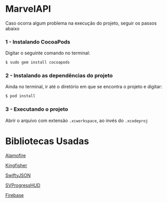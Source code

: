 # MarvelAPI

Caso ocorra algum problema na execução do projeto, seguir os passos abaixo

### 1 - Instalando CocoaPods
Digitar o seguinte comando no terminal:
```bash
$ sudo gem install cocoapods
```
 
### 2 - Instalando as dependências do projeto
Ainda no terminal, ir até o diretório em que se encontra o projeto e digitar:
```bash
$ pod install
```

### 3 - Executando o projeto
Abrir o arquivo com extensão `.xcworkspace`, ao invés do `.xcodeproj`


# Bibliotecas Usadas
[Alamofire](https://github.com/Alamofire/Alamofire) 

[Kingfisher](https://github.com/onevcat/Kingfisher)

[SwiftyJSON](https://github.com/SwiftyJSON/SwiftyJSON)

[SVProgressHUD](https://github.com/SVProgressHUD/SVProgressHUD)

[Firebase](https://console.firebase.google.com/)
